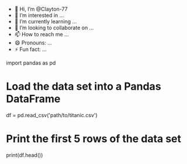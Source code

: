 - 👋 Hi, I’m @Clayton-77
- 👀 I’m interested in ...
- 🌱 I’m currently learning ...
- 💞️ I’m looking to collaborate on ...
- 📫 How to reach me ...
- 😄 Pronouns: ...
- ⚡ Fun fact: ...

<!---
Clayton-77/Clayton-77 is a ✨ special ✨ repository because its `README.md` (this file) appears on your GitHub profile.
You can click the Preview link to take a look at your changes.
--->
import pandas as pd

# Load the data set into a Pandas DataFrame
df = pd.read_csv('path/to/titanic.csv')

# Print the first 5 rows of the data set
print(df.head())
